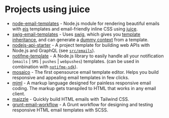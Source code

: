 # Projects using juice

* [node-email-templates][1] - Node.js module for rendering beautiful emails with [ejs][2] templates and email-friendly inline CSS using [juice][3].
* [swig-email-templates][4] - Uses [swig][5], which gives you [template inheritance][6], and can generate a [dummy context][7] from a template.
* [nodejs-api-starter][8] - A project template for building web APIs with Node.js and GraphQL (see [`src/emails`][9]).
* [notifme-template][10] - A Node.js library to easily handle all your notification (`emails` | `SMS` | `pushes` | `webpushes`) templates. (can be used in combination with [`notifme-sdk`][11]).
* [mosaico][13] - The first opensource email template editor. Helps you build responsive and appealing email templates in few clicks.
* [mjml][12] - A markup language designed for painless responsive email coding. The markup gets transpiled to HTML that works in any email client.
* [maizzle][14] - Quickly build HTML emails with Tailwind CSS.
* [grunt-email-workflow][15] - A Grunt workflow for designing and testing responsive HTML email templates with SCSS.

[1]: https://github.com/niftylettuce/node-email-templates
[2]: https://github.com/tj/ejs
[3]: https://github.com/Automattic/juice
[4]: https://github.com/andrewrk/swig-email-templates
[5]: https://github.com/paularmstrong/swig
[6]: https://docs.djangoproject.com/en/dev/topics/templates/#template-inheritance
[7]: https://github.com/andrewrk/swig-dummy-context
[8]: https://github.com/kriasoft/nodejs-api-starter
[9]: https://github.com/kriasoft/nodejs-api-starter/tree/master/src/emails
[10]: https://github.com/notifme/notifme-template
[11]: https://github.com/notifme/notifme-sdk
[12]: https://github.com/mjmlio/mjml
[13]: https://github.com/voidlabs/mosaico
[14]: https://maizzle.com
[15]: https://github.com/leemunroe/grunt-email-workflow
